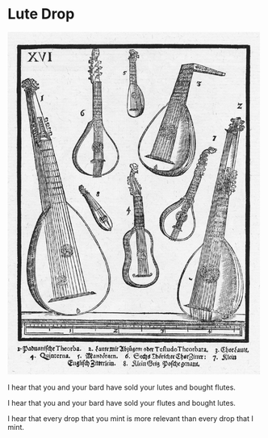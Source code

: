# Lute Drop

<img src="docs/lutes.jpg?raw=true" width="500" alt="Assorted Lutes">

I hear that you and your bard have sold your lutes and bought flutes.

I hear that you and your bard have sold your flutes and bought lutes.

I hear that every drop that you mint is more relevant than every drop that I mint.